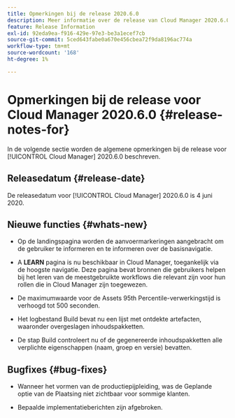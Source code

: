 ```yaml
---
title: Opmerkingen bij de release 2020.6.0
description: Meer informatie over de release van Cloud Manager 2020.6.0
feature: Release Information
exl-id: 92eda9ea-f916-429e-97e3-be3a1ecef7cb
source-git-commit: 5ced643fabe0a670e456cbea72f9da8196ac774a
workflow-type: tm+mt
source-wordcount: '168'
ht-degree: 1%

---
```


# Opmerkingen bij de release voor Cloud Manager 2020.6.0 {#release-notes-for}

In de volgende sectie worden de algemene opmerkingen bij de release voor [!UICONTROL Cloud Manager] 2020.6.0 beschreven.

## Releasedatum {#release-date}

De releasedatum voor [!UICONTROL Cloud Manager] 2020.6.0 is 4 juni 2020.

## Nieuwe functies {#whats-new}

* Op de landingspagina worden de aanvoermarkeringen aangebracht om de gebruiker te informeren en te informeren over de basisnavigatie.

* A **LEARN** pagina is nu beschikbaar in Cloud Manager, toegankelijk via de hoogste navigatie. Deze pagina bevat bronnen die gebruikers helpen bij het leren van de meestgebruikte workflows die relevant zijn voor hun rollen die in Cloud Manager zijn toegewezen.

* De maximumwaarde voor de Assets 95th Percentile-verwerkingstijd is verhoogd tot 500 seconden.

* Het logbestand Build bevat nu een lijst met ontdekte artefacten, waaronder overgeslagen inhoudspakketten.

* De stap Build controleert nu of de gegenereerde inhoudspakketten alle verplichte eigenschappen (naam, groep en versie) bevatten.

## Bugfixes {#bug-fixes}

* Wanneer het vormen van de productiepijpleiding, was de Geplande optie van de Plaatsing niet zichtbaar voor sommige klanten.

* Bepaalde implementatieberichten zijn afgebroken.
